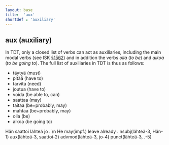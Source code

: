 ```yaml
---
layout: base
title:  'aux'
shortdef : 'auxiliary'
---
```


## aux (auxiliary) <a name="sec-aux"></a>

In TDT, only a closed list of verbs can act as auxiliaries, including the main modal verbs (see ISK <a href="http://scripta.kotus.fi/visk/sisallys.php?p=1562">§1562</a>) and in addition the verbs *olla* (*to be*) and *aikoa* (*to be going to*). The full list of auxiliaries in TDT is thus as follows:


+ täytyä (must)
+ pitää (have to)
+ tarvita (need)
+ joutua (have to)
+ voida (be able to, can)
+ saattaa (may)
+ taitaa (be+probably, may)
+ mahtaa (be+probably, may)
+ olla (be)
+ aikoa (be going to)



<!-- fname:aux.pdf -->
<div class="sd-parse">
Hän saattoi lähteä jo . \n He may(impf.) leave already .
nsubj(lähteä-3, Hän-1)
aux(lähteä-3, saattoi-2)
advmod(lähteä-3, jo-4)
punct(lähteä-3, .-5)
</div>


